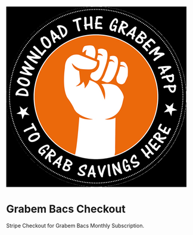 ![Grabem Bacs](./client/images/grabem_logo.jpg)

# Grabem Bacs Checkout

Stripe Checkout for Grabem Bacs Monthly Subscription.